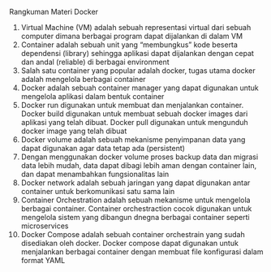 Rangkuman Materi Docker
1.	Virtual Machine (VM) adalah sebuah representasi virtual dari sebuah computer dimana berbagai program dapat dijalankan di dalam VM
2.	Container adalah sebuah unit yang “membungkus” kode beserta dependensi (library) sehingga aplikasi dapat dijalankan dengan cepat dan andal (reliable) di berbagai environment
3.	Salah satu container yang popular adalah docker, tugas utama docker adalah mengelola berbagai container
4.	Docker adalah sebuah container manager yang dapat digunakan untuk mengelola aplikasi dalam bentuk container
5.	Docker run digunakan untuk membuat dan menjalankan container. Docker build digunakan untuk membuat sebuah docker images dari aplikasi yang telah dibuat. Docker pull digunakan untuk mengunduh docker image yang telah dibuat
6.	Docker volume adalah sebuah mekanisme penyimpanan data yang dapat digunakan agar data tetap ada (persistent)
7.	Dengan menggunakan docker volume proses backup data dan migrasi data lebih mudah, data dapat dibagi lebih aman dengan container lain, dan dapat menambahkan fungsionalitas lain
8.	Docker network adalah sebuah jaringan yang dapat digunakan antar container untuk berkomunikasi satu sama lain
9.	Container Orchestration adalah sebuah mekanisme untuk mengelola berbagai container. Container orchestraction cocok digunakan untuk mengelola sistem yang dibangun dnegna berbagai container seperti microservices
10.	Docker Compose adalah sebuah container orchestrain yang sudah disediakan oleh docker. Docker compose dapat digunakan untuk menjalankan berbagai container dengan membuat file konfigurasi dalam format YAML
